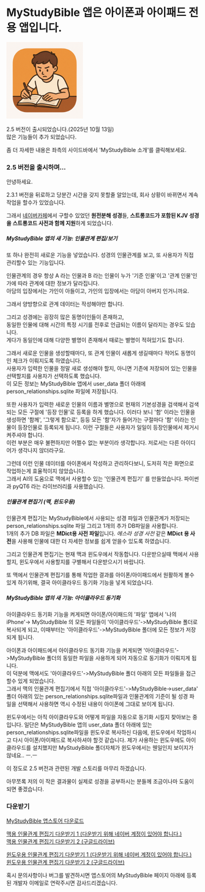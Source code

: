 # MyStudyBible 앱은 아이폰과 아이패드 전용 앱입니다.

<img src="MyStudyBible_2_4_Images/bibleAppIcon.png" width="200">

<br>

2.5 버전이 출시되었습니다.(2025년 10월 13일)  
많은 기능들이 추가 되었습니다.  
  
좀 더 자세한 내용은 좌측의 사이드바에서 'MyStudyBible 소개'를 클릭해보세요.


### 2.5 버전을 출시하며...

안녕하세요.  

2.3.1 버전을 뒤로하고 당분간 시간을 갖지 못할줄 알았는데, 회사 상황이 바뀌면서 계속 작업을 할수가 있었습니다.  

그래서 [네이버카페](https://cafe.naver.com/thewordkor)에서 구할수 있었던 **원전분해 성경**들, **스트롱코드가 포함된 KJV 성경을 스트롱코드 사전과 함께 지원**하게 되었습니다.  

##### MyStudyBible 앱의 새 기능: 인물관계 편집/보기
또 하나 완전히 새로운 기능을 넣었습니다.
성경의 인물관계를 보고, 또 사용자가 직접 관리할수 있는 기능입니다.  
  
인물관계의 경우 항상 A 라는 인물과 B 라는 인물이 누가 '기준 인물'이고 '관계 인물'인가에 따라 관계에 대한 정보가 달라집니다.  
아담의 입장에서는 가인이 아들이고, 가인의 입장에서는 아담이 아버지 인거니까요.  
  
그래서 양방향으로 관계 데이터는 작성해야만 합니다.  
  
그리고 성경에는 굉장히 많은 동명이인들이 존재하고,  
동일한 인물에 대해 시간의 특정 시기를 전후로 언급되는 이름이 달라지는 경우도 있습니다.  
게다가 동일인에 대해 다양한 별명이 존재해서 때로는 별명이 적혀있기도 합니다.  
  
그래서 새로운 인물을 생성할때마다, 또 관계 인물이 새롭게 생길때마다 적어도 동명이인 체크가 이뤄지도록 하였습니다.  
사용자가 입력한 인물을 정말 새로 생성해야 할지, 아니면 기존에 저장되어 있는 인물을 선택할지를 사용자가 선택하도록 했습니다.  
이 모든 정보는 MyStudyBible 앱에서 user_data 폴더 아래에 person_relationships.sqlite 파일에 저장됩니다.  

또한 사용자가 입력한 새로운 인물의 이름과 별명으로 현재의 기본성경을 검색해서 검색되는 모든 구절에 '등장 인물'로 등록을 하게 했습니다. 이러다 보니 '함' 이라는 인물을 생성하면 '함께', '그렇게 함으로', 등등 모든 '함'자가 들어가는 구절마다 '함' 이라는 인물이 등장인물로 등록되게 됩니다. 이런 구절들은 사용자가 일일이 등장인물에서 제거시켜주셔야 합니다.  
이런 부분은 매우 불편하지만 어쩔수 없는 부분이라 생각합니다. 저로서는 다른 아이디어가 생각나지 않더라구요.  
  
그런데 이런 인물 데이터를 아이폰에서 작성하고 관리하다보니, 도저히 작은 화면으로 작업하는게 효율적이지 않았습니다.  
그래서 AI의 도움으로 맥에서 사용할수 있는 '인물관계 편집기' 를 만들었습니다. 파이썬과 pyQT6 라는 라이브러리를 사용했습니다.  

##### 인물관계 편집기 (맥, 윈도우용)
  
인물관계 편집기는 MyStudyBible에서 사용되는 성경 파일과 인물관계가 저장되는 person_relationships.sqlite 파일 그리고 1개의 추가 DB파일을 사용합니다.  
1개의 추가 DB 파일은 **MDict용 사전 파일**입니다. _에스라 성경 사전_ 같은 **MDict 용 사전**을 사용해 인물에 대한 더 자세한 정보를 쉽게 얻을수 있도록 하였습니다.  
  
그리고 인물관계 편집기는 현재 맥과 윈도우에서 작동합니다. 다운받으실때 맥에서 사용할지, 윈도우에서 사용할지를 구별해서 다운받으시기 바랍니다.
  
또 맥에서 인물관계 편집기를 통해 작업한 결과를 아이폰/아이패드에서 원활하게 볼수 있게 하기위해, 결국 아이클라우드 동기화 기능을 넣게 되었습니다.  

##### MyStudyBible 앱의 새 기능: 아이클라우드 동기화
  
아이클라우드 동기화 기능을 켜게되면 아이폰/아이패드의 '파일' 앱에서 '나의 iPhone'-> MyStudyBible 의 모든 파일들이 '아이클라우드'->MyStudyBible 폴더로 복사되게 되고, 이때부터는 '아이클라우드'->MyStudyBible 폴더에 모든 정보가 저장되게 됩니다.  
  
아이폰과 아이패드에서 아이클라우드 동기화 기능을 켜게되면 '아이클라우드'->MyStudyBible 폴더의 동일한 파일을 사용하게 되어 자동으로 동기화가 이뤄지게 됩니다.  
이 덕분에 맥에서도 '아이클라우드'->MyStudyBible 폴더 아래의 모든 파일들을 접근할수 있게 되었습니다.  
그래서 맥의 인물관계 편집기에서 직접 '아이클라우드'->MyStudyBible->user_data' 폴더 아래의 있는 person_relationships.sqlite파일과 인물관계의 기준이 될 성경 파일을 선택해서 사용하면 역시 수정된 내용이 아이폰에 그대로 보이게 됩니다.  

윈도우에서는 아직 아이클라우도와 어떻게 파일을 자동으로 동기화 시킬지 찾아보는 중입니다.
일단은 MyStudyBible 앱의 user_data 폴더 아래에 있는 person_relationships.sqlite파일을 윈도우로 복사하신 다음에, 윈도우에서 작업하시고 다시 아이폰/아이패드로 복사하셔야 할것 같습니다. 제가 사용하는 윈도우에도 아이클라우드를 설치했지만 MyStudyBible 폴더자체가 윈도우에서는 웬일인지 보이지가 않네요.. ㅡ.ㅡ 
  
이 정도로 2.5 버전과 관련된 개발 스토리를 마무리 하겠습니다.

아무쪼록 저의 이 작은 결과물이 실제로 성경을 공부하시는 분들께 조금이나마 도움이 되면 좋겠습니다.
  
### 다운받기
  
[MyStudyBible 앱스토어 다운로드](https://apps.apple.com/us/app/mystudybible/id6743988874)  
  
  
[맥용 인물관계 편집기 다운받기 1 (다운받기 위해 네이버 계정이 있어야 합니다.)](https://naver.me/GRu5Mz3j)  
[맥용 인물관계 편집기 다운받기 2 (구글드라이브)](https://drive.google.com/drive/folders/1A6oZ2GKBe6nNGWUiDnpRsL-aX61EcJTc?usp=sharing)  
  
[윈도우용 인물관계 편집기 다운받기 1 (다운받기 위해 네이버 계정이 있어야 합니다.)](https://naver.me/GxL7VRWT)  
[윈도우용 인물관계 편집기 다운받기 2 (구글드라이브)](https://drive.google.com/file/d/17ILzBR6OcXqMknYjl_g46wyDPq3upD2Q/view?usp=sharing)  
  
  
혹시 문의사항이나 버그를 발견하시면 앱스토어의 MyStudyBible 페이지 아래에 등록된 개발자 이메일로 연락주시면 감사드리겠습니다.  
  


